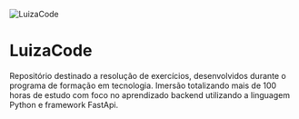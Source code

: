 ![LuizaCode](https://user-images.githubusercontent.com/65184920/190915721-51f81c0f-c3e3-42f6-a237-2b8a006f21cd.png)

# LuizaCode

Repositório destinado a resolução de exercícios, desenvolvidos durante o programa de formação em tecnologia. Imersão totalizando mais de 100 horas de estudo com foco no aprendizado backend utilizando a linguagem Python e framework FastApi.


